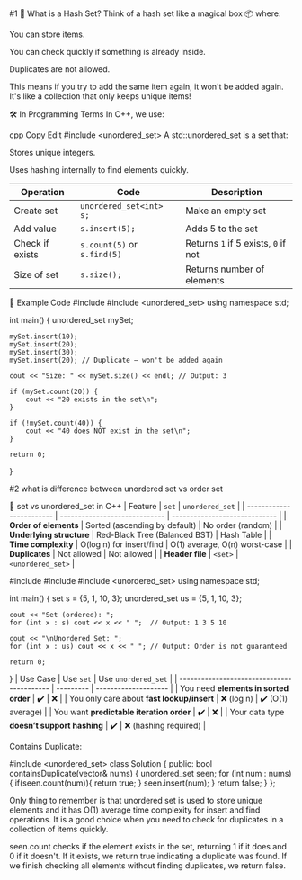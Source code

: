 #1
🧠 What is a Hash Set?
Think of a hash set like a magical box 📦 where:

You can store items.

You can check quickly if something is already inside.

Duplicates are not allowed.

This means if you try to add the same item again, it won't be added again. It's like a collection that only keeps unique items!

🛠️ In Programming Terms
In C++, we use:

cpp
Copy
Edit
#include <unordered_set>
A std::unordered_set<int> is a set that:

Stores unique integers.

Uses hashing internally to find elements quickly.

| Operation       | Code                        | Description                         |
| --------------- | --------------------------- | ----------------------------------- |
| Create set      | `unordered_set<int> s;`     | Make an empty set                   |
| Add value       | `s.insert(5);`              | Adds 5 to the set                   |
| Check if exists | `s.count(5)` or `s.find(5)` | Returns `1` if 5 exists, `0` if not |
| Size of set     | `s.size();`                 | Returns number of elements          |


🧪 Example Code
#include <iostream>
#include <unordered_set>
using namespace std;

int main() {
    unordered_set<int> mySet;

    mySet.insert(10);
    mySet.insert(20);
    mySet.insert(30);
    mySet.insert(20); // Duplicate — won't be added again

    cout << "Size: " << mySet.size() << endl; // Output: 3

    if (mySet.count(20)) {
        cout << "20 exists in the set\n";
    }

    if (!mySet.count(40)) {
        cout << "40 does NOT exist in the set\n";
    }

    return 0;
}


#2 what is difference between unordered set vs order set

🔄 set vs unordered_set in C++
| Feature                  | `set`                         | `unordered_set`               |
| ------------------------ | ----------------------------- | ----------------------------- |
| **Order of elements**    | Sorted (ascending by default) | No order (random)             |
| **Underlying structure** | Red-Black Tree (Balanced BST) | Hash Table                    |
| **Time complexity**      | O(log n) for insert/find      | O(1) average, O(n) worst-case |
| **Duplicates**           | Not allowed                   | Not allowed                   |
| **Header file**          | `<set>`                       | `<unordered_set>`             |

#include <iostream>
#include <set>
#include <unordered_set>
using namespace std;

int main() {
    set<int> s = {5, 1, 10, 3};
    unordered_set<int> us = {5, 1, 10, 3};

    cout << "Set (ordered): ";
    for (int x : s) cout << x << " ";  // Output: 1 3 5 10

    cout << "\nUnordered Set: ";
    for (int x : us) cout << x << " "; // Output: Order is not guaranteed

    return 0;
}
| Use Case                                   | Use `set` | Use `unordered_set`  |
| ------------------------------------------ | --------- | -------------------- |
| You need **elements in sorted order**      | ✔️        | ❌                    |
| You only care about **fast lookup/insert** | ❌ (log n) | ✔️ (O(1) average)    |
| You want **predictable iteration order**   | ✔️        | ❌                    |
| Your data type **doesn’t support hashing** | ✔️        | ❌ (hashing required) |



Contains Duplicate:

#include <unordered_set>
class Solution {
public:
    bool containsDuplicate(vector<int>& nums) {
        unordered_set <int> seen;
        for (int num : nums){
            if(seen.count(num)){
                return true;
            }
            seen.insert(num);
        }
        return false;
    }
};

Only thing to remember is that unordered set is used to store unique elements and it has O(1) average time complexity for insert and find operations. It is a good choice when you need to check for duplicates in a collection of items quickly.

seen.count checks if the element exists in the set, returning 1 if it does and 0 if it doesn't. If it exists, we return true indicating a duplicate was found. If we finish checking all elements without finding duplicates, we return false.

